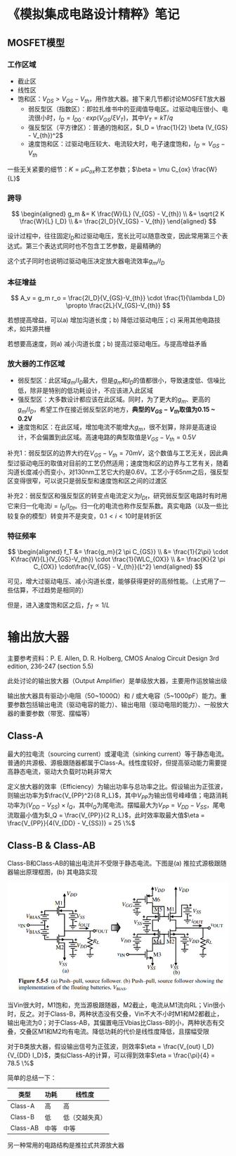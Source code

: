 # 《模拟集成电路设计精粹》笔记

## MOSFET模型

### 工作区域

- 截止区
- 线性区
- 饱和区：$V_{DS} > V_{GS} - V_{th}$，用作放大器。接下来几节都讨论MOSFET放大器
  - 弱反型区（指数区）：即拉扎维书中的亚阈值导电区。过驱动电压很小、电流很小时，$I_D = I_{D0} \cdot exp(V_{GS} / \xi V_T)$，其中$V_T = kT/q$
  - 强反型区（平方律区）：普通的饱和区，$I_D = \frac{1}{2} \beta (V_{GS} - V_{th})^2$
  - 速度饱和区：过驱动电压较大、电流较大时，电子速度饱和，$I_D \propto V_{GS} - V_{th}$

一些无关紧要的细节：$K = \mu C_{ox}$称工艺参数；$\beta = \mu C_{ox} \frac{W}{L}$

### 跨导

$$
\begin{aligned}
g_m &= K \frac{W}{L} (V_{GS} - V_{th}) \\
    &= \sqrt{2 K \frac{W}{L} I_D} \\
    &= \frac{2I_D}{V_{GS} - V_{th}}
\end{aligned}
$$

设计过程中，往往固定$I_D$和过驱动电压，宽长比可以随意改变，因此常用第三个表达式。第三个表达式同时也不包含工艺参数，是最精确的

这个式子同时也说明过驱动电压决定放大器电流效率$g_m / I_D$

### 本征增益

$$
A_v = g_m r_o = \frac{2I_D}{V_{GS}-V_{th}} \cdot \frac{1}{\lambda I_D} \propto \frac{2L}{V_{GS}-V_{th}}
$$

若想提高增益，可以a) 增加沟道长度；b) 降低过驱动电压；c) 采用其他电路技术，如共源共栅

若想要高速度，则a) 减小沟道长度；b) 提高过驱动电压。与提高增益矛盾

### 放大器的工作区域 

- 弱反型区：此区域$g_m / I_D$最大，但是$g_m$和$I_D$的值都很小，导致速度低、信噪比低，除非是特别的低功耗设计，不应该进入此区域
- 强反型区：大多数设计都应该在此区域。同时，为了更大的$g_m$、更高的$g_m / I_D$，希望工作在接近弱反型区的地方，**典型的$V_{GS} - V_{th}$取值为0.15 ~ 0.2V**
- 速度饱和区：在此区域，增加电流不能增大$g_m$，很不划算，除非是高速设计，不会偏置到此区域。高速电路的典型取值是$V_{GS}-V_{th} = 0.5V$

补充1：弱反型区的边界大约在$V_{GS} - V_{th} = 70mV$，这个数值与工艺无关，因此典型过驱动电压的取值对目前的工艺仍然适用；速度饱和区的边界与工艺有关，随着沟道长度减小而变小，对130nm工艺它大约是0.6V。工艺小于65nm之后，强反型区变得很窄，可以说只是弱反型和速度饱和区之间的过渡区

补充2：弱反型区和强反型区的转变点电流定义为$I_{Dt}$，研究弱反型区电路时有时用它来归一化电流$i = I_D / I_{Dt}$。归一化的电流也称作反型系数。真实电路（以及一些比较复杂的模型）转变并不是突变，$0.1 < i < 10$时是转折区

### 特征频率

$$
\begin{aligned}
f_T &= \frac{g_m}{2 \pi C_{GS}} \\
    &= \frac{1}{2\pi} \cdot K\frac{W}{L}(V_{GS}-V_{th}) \cdot \frac{1}{WLC_{OX}} \\
    &= \frac{K}{2 \pi C_{OX}} \cdot\frac{V_{GS} - V_{th}}{L^2}
\end{aligned}
$$

可见，增大过驱动电压、减小沟道长度，能够获得更好的高频性能。（上式用了一些估算，不过趋势是相同的）

但是，进入速度饱和区之后，$f_T \propto 1/L$

# 输出放大器

主要参考资料：P. E. Allen, D. R. Holberg, CMOS Analog Circuit Design 3rd edition, 236-247 (section 5.5)

此处讨论的输出放大器（Output Amplifier）是单级放大器，主要用作运放输出级

输出放大器具有驱动小电阻（50~1000Ω）和 / 或大电容（5~1000pF）能力。重要参数包括输出电流（驱动电容的能力）、输出电阻（驱动电阻的能力）、一般放大器的重要参数（带宽、摆幅等）

## Class-A

最大的拉电流（sourcing current）或灌电流（sinking current）等于静态电流。普通的共源极、源极跟随器都属于Class-A。线性度较好，但提高驱动能力需要提高静态电流，驱动大负载时功耗非常大

定义放大器的效率（Efficiency）为输出功率与总功率之比。假设输出为正弦波，则输出功率为$\frac{V_{PP}^2}{8 R_L}$，其中$V_{PP}$为输出信号峰峰值；电路消耗功率为$(V_{DD} - V_{SS}) \times I_Q$，其中$I_Q$为尾电流。摆幅最大为$V_{PP} = V_{DD} - V_{SS}$，尾电流取最小值为$I_Q = \frac{V_{PP}}{2 R_L}$，此时效率取最大值$\eta = \frac{V_{PP}}{4(V_{DD} - V_{SS})} = 25 \%$

## Class-B & Class-AB

Class-B和Class-AB的输出电流并不受限于静态电流。下图是(a) 推拉式源极跟随器输出原理框图，(b) 其电路实现

![](../images/analog_CMOS_push-pull_SF.png)

当Vin很大时，M1饱和，充当源极跟随器，M2截止，电流从M1流向RL；Vin很小时，反之。对于Class-B，两种状态没有交叠，Vin不大不小时M1和M2都截止，输出电流为0；对于Class-AB，其偏置电压Vbias比Class-B的小，两种状态有交叠，交叠区M1和M2均有电流。降低功耗的代价是线性度降低，且摆幅受限

对于B类放大器，假设输出信号为正弦波，则效率$\eta = \frac{V_{out} I_D}{V_{DD} I_D}$，类似Class-A的计算，可以得到效率$\eta = \frac{\pi}{4} = 78.5 \%$

简单的总结一下：

| 类型     | 功耗 | 线性度         |
| -------- | ---- | -------------- |
| Class-A  | 高   | 高             |
| Class-B  | 低   | 低（交越失真） |
| Class-AB | 中等 | 中等           |

另一种常用的电路结构是推拉式共源放大器